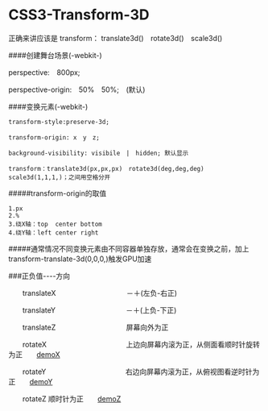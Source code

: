 # CSS3-Transform-3D

正确来讲应该是 transform： translate3d()　rotate3d()　scale3d()

####创建舞台场景(-webkit-)

  perspective:　800px;
  
  perspective-origin:　50%　50%;　(默认)
  
####变换元素(-webkit-)

    transform-style:preserve-3d;
    
    transform-origin: x　y　z;
    
    background-visibility: visibile　|　hidden; 默认显示
    
    transform：translate3d(px,px,px)　rotate3d(deg,deg,deg)　scale3d(1,1,1,)；之间用空格分开
    
#####transform-origin的取值

    1.px
    2.%
    3.绕X轴：top  center bottom
    4.绕Y轴：left center right
    
#####通常情况不同变换元素由不同容器单独存放，通常会在变换之前，加上transform-translate-3d(0,0,0,)触发GPU加速

###正负值----方向

　　translateX　　　　　　　　　　－＋(左负-右正)　　
    
　　translateY　　　　　　　　　　－＋(上负-下正)　　　　　　　　　　　　
    
　　translateZ　　　　　　　　　　屏幕向外为正　　
    
　　rotateX　　　　　　　　　　　 上边向屏幕内滚为正，从侧面看顺时针旋转为正　　[demoX](https://herohql521.github.io/CSS3-Transform-3D/rotateX.html)
    
　　rotateY　　　　　　　　　　　 右边向屏幕内滚为正，从俯视图看逆时针为正　　[demoY](https://herohql521.github.io/CSS3-Transform-3D/rotateY.html)　　　

　　rotateZ                      顺时针为正　　[demoZ](https://herohql521.github.io/CSS3-Transform-3D/rotateZ.html)　　

    
    
